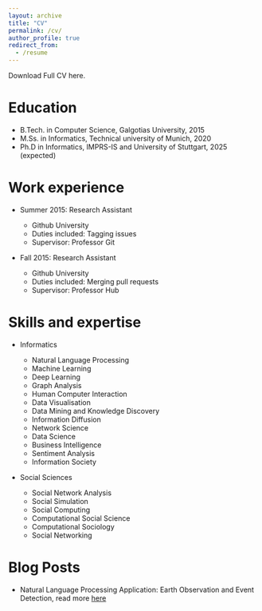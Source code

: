 ```yaml
---
layout: archive
title: "CV"
permalink: /cv/
author_profile: true
redirect_from:
  - /resume
---
```


<!-- {% include base_path %} -->
Download Full CV here.


Education
======
* B.Tech. in Computer Science, Galgotias University, 2015
* M.Ss. in Informatics, Technical university of Munich, 2020
* Ph.D in Informatics, IMPRS-IS and University of Stuttgart, 2025 (expected)

Work experience
======
* Summer 2015: Research Assistant
  * Github University
  * Duties included: Tagging issues
  * Supervisor: Professor Git

* Fall 2015: Research Assistant
  * Github University
  * Duties included: Merging pull requests
  * Supervisor: Professor Hub

Skills and expertise
======
* Informatics
  * Natural Language Processing
  * Machine Learning
  * Deep Learning
  * Graph Analysis
  * Human Computer Interaction
  * Data Visualisation
  * Data Mining and Knowledge Discovery
  * Information Diffusion
  * Network Science
  * Data Science
  * Business Intelligence
  * Sentiment Analysis
  * Information Society

* Social Sciences
  * Social Network Analysis
  * Social Simulation
  * Social Computing
  * Computational Social Science
  * Computational Sociology
  * Social Networking


<!-- Publications
======
  <ul>{% for post in site.publications %}
    {% include archive-single-cv.html %}
  {% endfor %}</ul> -->


Blog Posts
======
  * Natural Language Processing Application: Earth Observation and Event Detection, read more [here](https://iabg-ai.medium.com/natural-language-processing-application-earth-observation-and-event-detection-62d7c17fe796)


<!-- Teaching
======
  <ul>{% for post in site.teaching %}
    {% include archive-single-cv.html %}
  {% endfor %}</ul>


Service and leadership
======
* Currently signed in to 43 different slack teams -->
